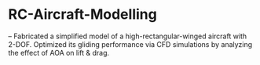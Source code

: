 # RC-Aircraft-Modelling
– Fabricated a simplified model of a high-rectangular-winged aircraft with 2-DOF. Optimized its gliding performance via CFD simulations by analyzing the effect of AOA on lift &amp; drag.
